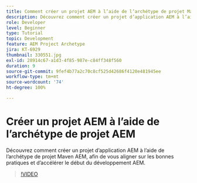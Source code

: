 ```yaml
---
title: Comment créer un projet AEM à l’aide de l’archétype de projet Maven AEM
description: Découvrez comment créer un projet d’application AEM à l’aide de l’archétype de projet Maven AEM, afin de vous aligner sur les bonnes pratiques et d’accélérer le début du développement AEM.
role: Developer
level: Beginner
type: Tutorial
topic: Development
feature: AEM Project Archetype
jira: KT-6929
thumbnail: 330551.jpg
exl-id: 28914c67-a1d3-4f85-987e-c84ff348f560
duration: 9
source-git-commit: 9fef4b77a2c70c8cf525d42686f4120e481945ee
workflow-type: tm+mt
source-wordcount: '74'
ht-degree: 100%

---
```


# Créer un projet AEM à l’aide de l’archétype de projet AEM

Découvrez comment créer un projet d’application AEM à l’aide de l’archétype de projet Maven AEM, afin de vous aligner sur les bonnes pratiques et d’accélérer le début du développement AEM.

>[!VIDEO](https://video.tv.adobe.com/v/330551?quality=12&learn=on)
